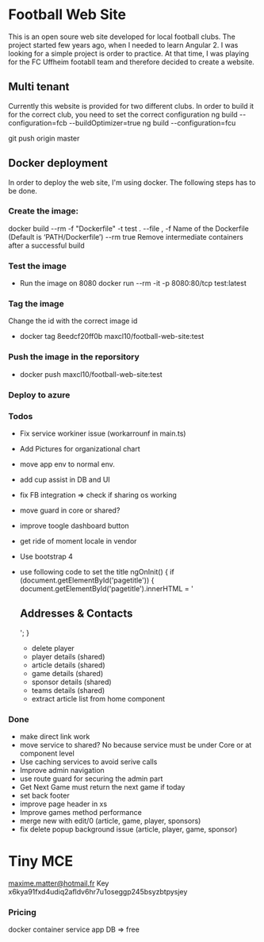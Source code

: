 # Football Web Site

This is an open soure web site developed for local football clubs. The project started few years ago, when I needed to learn Angular 2. I was looking for a simple project is order to practice. At that time, I was playing for the FC Uffheim footabll team and therefore decided to create a website.

## Multi tenant

Currently this website is provided for two different clubs. In order to build it for the correct club, you need to set the correct configuration
ng build --configuration=fcb --buildOptimizer=true
ng build --configuration=fcu

git push origin master

## Docker deployment

In order to deploy the web site, I'm using docker. The following steps has to be done.

### Create the image:

docker build --rm -f "Dockerfile" -t test .
--file , -f Name of the Dockerfile (Default is ‘PATH/Dockerfile’)
--rm true Remove intermediate containers after a successful build

### Test the image

- Run the image on 8080
  docker run --rm -it -p 8080:80/tcp test:latest

### Tag the image

Change the id with the correct image id

- docker tag 8eedcf20ff0b maxcl10/football-web-site:test

### Push the image in the reporsitory

- docker push maxcl10/football-web-site:test

### Deploy to azure

### Todos

- Fix service workiner issue (workarrounf in main.ts)
- Add Pictures for organizational chart
- move app env to normal env.
- add cup assist in DB and UI
- fix FB integration => check if sharing os working
- move guard in core or shared?
- improve toogle dashboard button
- get ride of moment locale in vendor
- Use bootstrap 4
- use following code to set the title
  ngOnInit() {
  if (document.getElementById('pagetitle')) {
  document.getElementById('pagetitle').innerHTML = '<h2>Addresses & Contacts</h2>';
  }

  - delete player
  - player details (shared)
  - article details (shared)
  - game details (shared)
  - sponsor details (shared)
  - teams details (shared)
  - extract article list from home component

### Done

- make direct link work
- move service to shared? No because service must be under Core or at component level
- Use caching services to avoid serive calls
- Improve admin navigation
- use route guard for securing the admin part
- Get Next Game must return the next game if today
- set back footer
- improve page header in xs
- Improve games method performance
- merge new with edit/0 (article, game, player, sponsors)
- fix delete popup background issue (article, player, game, sponsor)

# Tiny MCE

maxime.matter@hotmail.fr
Key x6kya91fxd4udiq2afldv6hr7u1oseggp245bsyzbtpysjey

### Pricing

docker container
service app
DB => free
